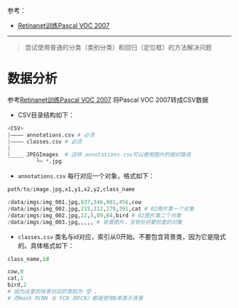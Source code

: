 参考：

- [Retinanet训练Pascal VOC 2007](http://blog.csdn.net/wc781708249/article/details/79643484#t7) 


----------

> 尝试使用普通的分类（类别分类）和回归（定位框）的方法解决问题

# 数据分析

参考[Retinanet训练Pascal VOC 2007](http://blog.csdn.net/wc781708249/article/details/79643484#t7) 将Pascal VOC 2007转成CSV数据

- CSV目录结构如下：

```python
<CSV>
|———— annotations.csv # 必须
|———— classes.csv # 必须
|
|____ JPEGImages  # 这样 annotations.csv可以使用图片的相对路径       
         └─ *.jpg
```
- `annotations.csv` 每行对应一个对象，格式如下：

```python
path/to/image.jpg,x1,y1,x2,y2,class_name

/data/imgs/img_001.jpg,837,346,981,456,cow
/data/imgs/img_002.jpg,215,312,279,391,cat # 02图片第一个对象
/data/imgs/img_002.jpg,22,5,89,84,bird # 02图片第二个对象
/data/imgs/img_003.jpg,,,,, # 背景图片，没有任何要检查的对象
```
- `classes.csv` 类名与id对应，索引从0开始。不要包含背景类，因为它是隐式的。具体格式如下：

```python
class_name,id

cow,0
cat,1
bird,2
# 因为这里的背景对应的类别为 空 ，
# 而mask RCNN 与 FCN（RFCN）都是使用0来表示背景
```

